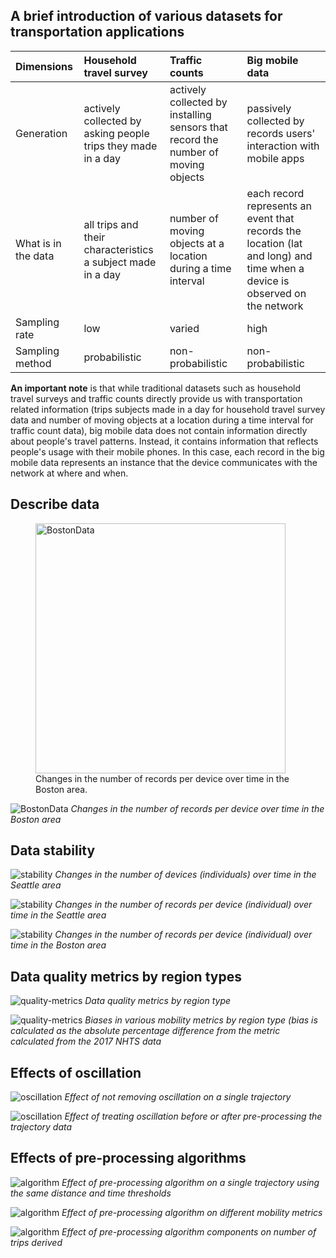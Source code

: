 ## A brief introduction of various datasets for transportation applications


| Dimensions      | Household travel survey | Traffic counts | Big mobile data |
| :---        |    :----   |          :--- |   :--- |
| Generation      | actively collected by asking people trips they made in a day | actively collected by installing sensors that record the number of moving objects   | passively collected by records users' interaction with mobile apps |
| What is in the data   | all trips and their characteristics a subject made in a day | number of moving objects at a location during a time interval  | each record represents an event that records the location (lat and long) and time when a device is observed on the network |
| Sampling rate | low | varied | high |
| Sampling method | probabilistic | non-probabilistic | non-probabilistic |

**An important note** is that while traditional datasets such as  household travel surveys and traffic counts directly provide us with transportation related information (trips subjects made in a day for household travel survey data and number of moving objects at a location during a time interval for traffic count data), big mobile data does not contain information directly about people's travel patterns. Instead, it contains information that reflects people's usage with their mobile phones. In this case, each record in the big mobile data represents an instance that the device communicates with the network at where and when. 


## Describe data

<figure>
    <img src="https://github.com/bigdata4mobility/bigdata4mobility.github.io/blob/main/assets/describe-data-boston.png" width="400" height="400"
         alt="BostonData">
    <figcaption>Changes in the number of records per device over time in the Boston area.</figcaption>
</figure>

![BostonData](https://github.com/bigdata4mobility/bigdata4mobility.github.io/blob/main/assets/describe-data-boston.png)
*Changes in the number of records per device over time in the Boston area*

## Data stability
![stability](https://github.com/bigdata4mobility/bigdata4mobility.github.io/blob/main/assets/data-stability-seattle.jpg)
*Changes in the number of devices (individuals) over time in the Seattle area*

![stability](https://github.com/bigdata4mobility/bigdata4mobility.github.io/blob/main/assets/data-stability-seattle2.jpg)
*Changes in the number of records per device (individual) over time in the Seattle area*

![stability](https://github.com/bigdata4mobility/bigdata4mobility.github.io/blob/main/assets/data-stability-boston.png)
*Changes in the number of records per device (individual) over time in the Boston area*

## Data quality metrics by region types
![quality-metrics](https://github.com/bigdata4mobility/bigdata4mobility.github.io/blob/main/assets/data-quality-metrics-by-region-type.png)
*Data quality metrics by region type*

![quality-metrics](https://github.com/bigdata4mobility/bigdata4mobility.github.io/blob/main/assets/biases-in-mobility-metric-by-region-type.png)
*Biases in various mobility metrics by region type (bias is calculated as the absolute percentage difference from the metric calculated from the 2017 NHTS data*

## Effects of oscillation
![oscillation](https://github.com/bigdata4mobility/bigdata4mobility.github.io/blob/main/assets/effect-of-oscillation.png)
*Effect of not removing oscillation on a single trajectory*

![oscillation](https://github.com/bigdata4mobility/bigdata4mobility.github.io/blob/main/assets/effect-of-pre-or-post-oscillation-treatment.png)
*Effect of treating oscillation before or after pre-processing the trajectory data*

## Effects of pre-processing algorithms
![algorithm](https://github.com/bigdata4mobility/bigdata4mobility.github.io/blob/main/assets/effect-of-algorithm.png)
*Effect of pre-processing algorithm on a single trajectory using the same distance and time thresholds*

![algorithm](https://github.com/bigdata4mobility/bigdata4mobility.github.io/blob/main/assets/effect-of-algorithm-on-mobility-metric.png)
*Effect of pre-processing algorithm on different mobility metrics*

![algorithm](https://github.com/bigdata4mobility/bigdata4mobility.github.io/blob/main/assets/effect-of-algorithm-components-on-trips.png)
*Effect of pre-processing algorithm components on number of trips derived*